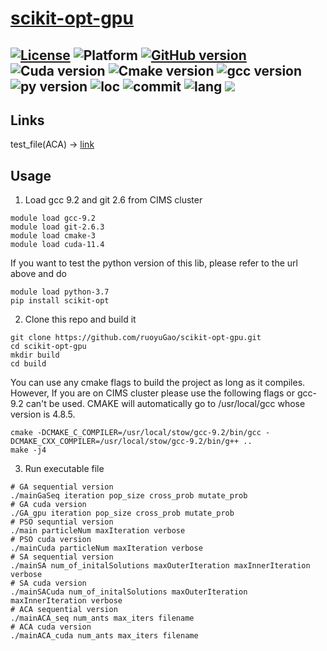 # [scikit-opt-gpu](https://github.com/ruoyuGao/scikit-opt-gpu) 
[![License](https://img.shields.io/pypi/l/scikit-opt.svg)](https://github.com/ruoyuGao/scikit-opt-gpu/blob/ruoyu_edit/LICENSE)
![Platform](https://img.shields.io/badge/platform-windows%20|%20linux%20|%20macos-green.svg)
[![GitHub version](https://badge.fury.io/gh/ruoyuGao%2Fscikit-opt-gpu.svg)](https://badge.fury.io/gh/ruoyuGao%2Fscikit-opt-gpu)
![Cuda version](https://img.shields.io/badge/cuda-%3E%3D11.4-blue)
![Cmake version](https://img.shields.io/badge/cmake-%3E%3D3-blue)
![gcc version](https://img.shields.io/badge/gcc-%3E%3D9.2-blue)
![py version](https://img.shields.io/badge/python-%3E%3D3.7-blue)
![loc](https://img.shields.io/tokei/lines/github/ruoyuGao/scikit-opt-gpu?color=red)
![commit](https://img.shields.io/github/commit-activity/y/ruoyuGao/scikit-opt-gpu?color=red)
![lang](https://img.shields.io/github/languages/top/ruoyuGao/scikit-opt-gpu)
![](https://changkun.de/urlstat?mode=github&repo=scikit-opt-gpu)
---

## Links
test_file(ACA) → [link](https://drive.google.com/file/d/1rAmWo6g4f0wc2BRm5pEV6hzi79XltjE7/view?usp=sharing)
## Usage
1. Load gcc 9.2 and git 2.6 from CIMS cluster
```
module load gcc-9.2
module load git-2.6.3
module load cmake-3
module load cuda-11.4
```
If you want to test the python version of this lib, please refer to the url above and do 
```
module load python-3.7
pip install scikit-opt
```
2. Clone this repo and build it
```
git clone https://github.com/ruoyuGao/scikit-opt-gpu.git
cd scikit-opt-gpu
mkdir build
cd build
```
You can use any cmake flags to build the project as long as it compiles. However, If you are on CIMS cluster please use the following flags or gcc-9.2 can't be used. CMAKE will automatically go to /usr/local/gcc whose version is 4.8.5.
```
cmake -DCMAKE_C_COMPILER=/usr/local/stow/gcc-9.2/bin/gcc -DCMAKE_CXX_COMPILER=/usr/local/stow/gcc-9.2/bin/g++ ..
make -j4
```

3. Run executable file
```
# GA sequential version
./mainGaSeq iteration pop_size cross_prob mutate_prob
# GA cuda version
./GA_gpu iteration pop_size cross_prob mutate_prob
# PSO sequntial version
./main particleNum maxIteration verbose
# PSO cuda version
./mainCuda particleNum maxIteration verbose
# SA sequential version
./mainSA num_of_initalSolutions maxOuterIteration maxInnerIteration verbose
# SA cuda version
./mainSACuda num_of_initalSolutions maxOuterIteration maxInnerIteration verbose
# ACA sequential version
./mainACA_seq num_ants max_iters filename
# ACA cuda version
./mainACA_cuda num_ants max_iters filename
```


